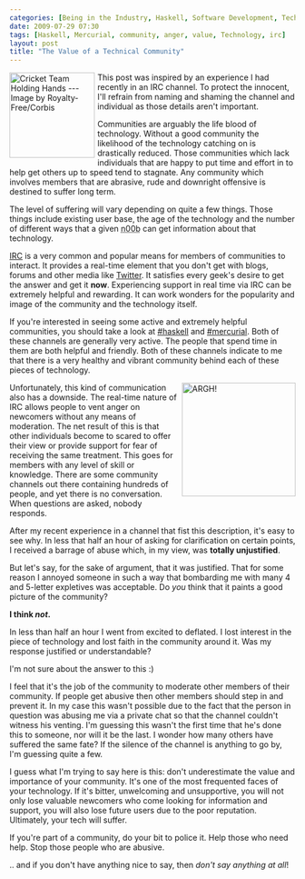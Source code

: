 ```yaml
---
categories: [Being in the Industry, Haskell, Software Development, Technology, Mercurial]
date: 2009-07-29 07:30
tags: [Haskell, Mercurial, community, anger, value, Technology, irc]
layout: post
title: "The Value of a Technical Community"
---
```

<a href="/uploads/2009/07/community.jpg" rel="lightbox" title="Cricket Team Holding Hands --- Image by  Royalty-Free/Corbis"><img src="/uploads/2009/07/community.jpg" alt="Cricket Team Holding Hands --- Image by  Royalty-Free/Corbis" title="Cricket Team Holding Hands --- Image by  Royalty-Free/Corbis" width="150" style="float: left; margin-right: 5px; margin-bottom: 5px;" /></a>This post was inspired by an experience I had recently in an IRC channel. To protect the innocent, I'll refrain from naming and shaming the channel and individual as those details aren't important.

Communities are arguably the life blood of technology. Without a good community the likelihood of the technology catching on is drastically reduced. Those communities which lack individuals that are happy to put time and effort in to help get others up to speed tend to stagnate. Any community which involves members that are abrasive, rude and downright offensive is destined to suffer long term.

<!--more-->

The level of suffering will vary depending on quite a few things. Those things include existing user base, the age of the technology and the number of different ways that a given <acronym title="New person">n00b</acronym> can get information about that technology.

<a href="http://en.wikipedia.org/wiki/Internet_Relay_Chat" title="IRC">IRC</a> is a very common and popular means for members of communities to interact. It provides a real-time element that you don't get with blogs, forums and other media like <a href="http://twitter.com/" title="Twitter">Twitter</a>. It satisfies every geek's desire to get the answer and get it <strong>now</strong>. Experiencing support in real time via IRC can be extremely helpful and rewarding. It can work wonders for the popularity and image of the community and the technology itself.

If you're interested in seeing some active and extremely helpful communities, you should take a look at <a href="irc://chat.freenode.net/haskell" title="#haskell on freenode">#haskell</a> and <a href="irc://chat.freenode.net/mercurial" title="#mercurial on freenode">#mercurial</a>. Both of these channels are generally very active. The people that spend time in them are both helpful and friendly. Both of these channels indicate to me that there is a very healthy and vibrant community behind each of these pieces of technology.

<a href="/uploads/2009/07/anger.jpg" title="ARGH!" rel="lightbox"><img src="/uploads/2009/07/anger.jpg" width="200" alt="ARGH!" title="ARGH!" style="float: right; margin-left: 5px; margin-bottom: 5px;"/></a>
Unfortunately, this kind of communication also has a downside. The real-time nature of IRC allows people to vent anger on newcomers without any means of moderation. The net result of this is that other individuals become to scared to offer their view or provide support for fear of receiving the same treatment. This goes for members with any level of skill or knowledge. There are some community channels out there containing hundreds of people, and yet there is no conversation. When questions are asked, nobody responds.

After my recent experience in a channel that fist this description, it's easy to see why. In less that half an hour of asking for clarification on certain points, I received a barrage of abuse which, in my view, was <strong>totally unjustified</strong>.

But let's say, for the sake of argument, that it was justified. That for some reason I annoyed someone in such a way that bombarding me with many 4 and 5-letter expletives was acceptable. Do <em>you</em> think that it paints a good picture of the community?

<strong>I think <em>not</em>.</strong>

In less than half an hour I went from excited to deflated. I lost interest in the piece of technology and lost faith in the community around it. Was my response justified or understandable?

I'm not sure about the answer to this :)

I feel that it's the job of the community to moderate other members of their community. If people get abusive then other members should step in and prevent it. In my case this wasn't possible due to the fact that the person in question was abusing me via a private chat so that the channel couldn't witness his venting. I'm guessing this wasn't the first time that he's done this to someone, nor will it be the last. I wonder how many others have suffered the same fate? If the silence of the channel is anything to go by, I'm guessing quite a few.

I guess what I'm trying to say here is this: don't underestimate the value and importance of your community. It's one of the most frequented faces of your technology. If it's bitter, unwelcoming and unsupportive, you will not only lose valuable newcomers who come looking for information and support, you will also lose future users due to the poor reputation. Ultimately, your tech will suffer.

If you're part of a community, do your bit to police it. Help those who need help. Stop those people who are abusive.

.. and if you don't have anything nice to say, then <em>don't say anything at all</em>!

<!--adsense-->
